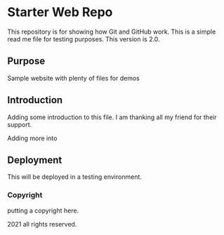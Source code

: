 # Starter Web Repo

This repository is for showing how Git and GitHub work.
This is a simple read me file for testing purposes.
This version is 2.0.
## Purpose

Sample website with plenty of files for demos

## Introduction

Adding some introduction to this file.
I am thanking all my friend for their support.

Adding more into
## Deployment

This will be deployed in a testing environment.

### Copyright
putting a copyright here.

2021 all rights reserved.